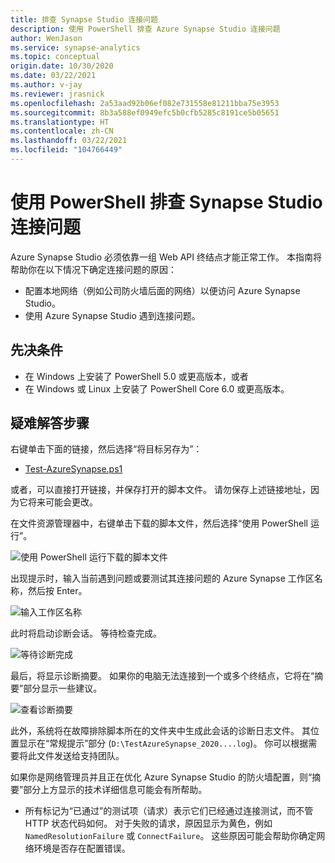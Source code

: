 ```yaml
---
title: 排查 Synapse Studio 连接问题
description: 使用 PowerShell 排查 Azure Synapse Studio 连接问题
author: WenJason
ms.service: synapse-analytics
ms.topic: conceptual
origin.date: 10/30/2020
ms.date: 03/22/2021
ms.author: v-jay
ms.reviewer: jrasnick
ms.openlocfilehash: 2a53aad92b06ef082e731558e81211bba75e3953
ms.sourcegitcommit: 8b3a588ef0949efc5b0cfb5285c8191ce5b05651
ms.translationtype: HT
ms.contentlocale: zh-CN
ms.lasthandoff: 03/22/2021
ms.locfileid: "104766449"
---
```

# <a name="troubleshoot-synapse-studio-connectivity-with-powershell"></a>使用 PowerShell 排查 Synapse Studio 连接问题

Azure Synapse Studio 必须依靠一组 Web API 终结点才能正常工作。 本指南将帮助你在以下情况下确定连接问题的原因：
- 配置本地网络（例如公司防火墙后面的网络）以便访问 Azure Synapse Studio。
- 使用 Azure Synapse Studio 遇到连接问题。

## <a name="prerequisite"></a>先决条件

* 在 Windows 上安装了 PowerShell 5.0 或更高版本，或者
* 在 Windows 或 Linux 上安装了 PowerShell Core 6.0 或更高版本。

## <a name="troubleshooting-steps"></a>疑难解答步骤

右键单击下面的链接，然后选择“将目标另存为”：

- [Test-AzureSynapse.ps1](https://go.microsoft.com/fwlink/?linkid=2119734)

或者，可以直接打开链接，并保存打开的脚本文件。 请勿保存上述链接地址，因为它将来可能会更改。

在文件资源管理器中，右键单击下载的脚本文件，然后选择“使用 PowerShell 运行”。

![使用 PowerShell 运行下载的脚本文件](media/troubleshooting-synapse-studio-powershell/run-with-powershell.png)

出现提示时，输入当前遇到问题或要测试其连接问题的 Azure Synapse 工作区名称，然后按 Enter。

![输入工作区名称](media/troubleshooting-synapse-studio-powershell/enter-workspace-name.png)

此时将启动诊断会话。 等待检查完成。

![等待诊断完成](media/troubleshooting-synapse-studio-powershell/wait-for-diagnosis.png)

最后，将显示诊断摘要。 如果你的电脑无法连接到一个或多个终结点，它将在“摘要”部分显示一些建议。

![查看诊断摘要](media/troubleshooting-synapse-studio-powershell/diagnosis-summary.png)

此外，系统将在故障排除脚本所在的文件夹中生成此会话的诊断日志文件。 其位置显示在“常规提示”部分 (`D:\TestAzureSynapse_2020....log`)。 你可以根据需要将此文件发送给支持团队。

如果你是网络管理员并且正在优化 Azure Synapse Studio 的防火墙配置，则“摘要”部分上方显示的技术详细信息可能会有所帮助。

* 所有标记为“已通过”的测试项（请求）表示它们已经通过连接测试，而不管 HTTP 状态代码如何。
 对于失败的请求，原因显示为黄色，例如 `NamedResolutionFailure` 或 `ConnectFailure`。 这些原因可能会帮助你确定网络环境是否存在配置错误。


